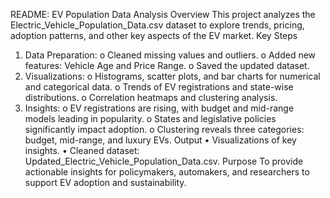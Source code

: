 README: EV Population Data Analysis
Overview
This project analyzes the Electric_Vehicle_Population_Data.csv dataset to explore trends, pricing, adoption patterns, and other key aspects of the EV market.
Key Steps
1.	Data Preparation:
o	Cleaned missing values and outliers.
o	Added new features: Vehicle Age and Price Range.
o	Saved the updated dataset.
2.	Visualizations:
o	Histograms, scatter plots, and bar charts for numerical and categorical data.
o	Trends of EV registrations and state-wise distributions.
o	Correlation heatmaps and clustering analysis.
3.	Insights:
o	EV registrations are rising, with budget and mid-range models leading in popularity.
o	States and legislative policies significantly impact adoption.
o	Clustering reveals three categories: budget, mid-range, and luxury EVs.
Output
•	Visualizations of key insights.
•	Cleaned dataset: Updated_Electric_Vehicle_Population_Data.csv.
Purpose
To provide actionable insights for policymakers, automakers, and researchers to support EV adoption and sustainability.

